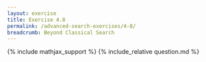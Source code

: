 ```yaml
---
layout: exercise
title: Exercise 4.8
permalink: /advanced-search-exercises/4-8/
breadcrumb: Beyond Classical Search
---
```


{% include mathjax_support %}
{% include_relative question.md %}
